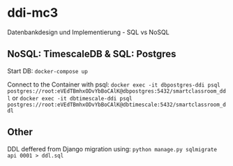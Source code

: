 # ddi-mc3

 Datenbankdesign und Implementierung - SQL vs NoSQL

## NoSQL: TimescaleDB & SQL: Postgres

Start DB:
`docker-compose up`

Connect to the Container with psql:
`docker exec -it dbpostgres-ddi psql postgres://root:eVEdTBmhxODvYbBoCAlK@dbpostgres:5432/smartclassroom_ddl`
or
`docker exec -it dbtimescale-ddi psql postgres://root:eVEdTBmhxODvYbBoCAlK@dbtimescale:5432/smartclassroom_ddl`

## Other

DDL deffered from Django migration using:
`python manage.py sqlmigrate api 0001 > ddl.sql`
